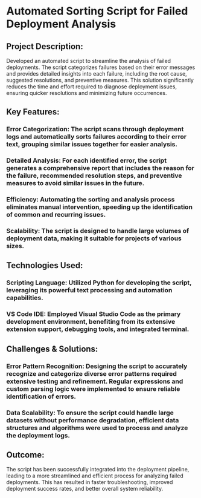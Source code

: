 # Automated Sorting Script for Failed Deployment Analysis

## Project Description:
Developed an automated script to streamline the analysis of failed deployments. The script categorizes failures based on their error messages and provides detailed insights into each failure, including the root cause, suggested resolutions, and preventive measures. This solution significantly reduces the time and effort required to diagnose deployment issues, ensuring quicker resolutions and minimizing future occurrences.

## Key Features:

### Error Categorization: The script scans through deployment logs and automatically sorts failures according to their error text, grouping similar issues together for easier analysis.

### Detailed Analysis: For each identified error, the script generates a comprehensive report that includes the reason for the failure, recommended resolution steps, and preventive measures to avoid similar issues in the future.

### Efficiency: Automating the sorting and analysis process eliminates manual intervention, speeding up the identification of common and recurring issues.
### Scalability: The script is designed to handle large volumes of deployment data, making it suitable for projects of various sizes.

## Technologies Used:

### Scripting Language: Utilized Python for developing the script, leveraging its powerful text processing and automation capabilities.
### VS Code IDE: Employed Visual Studio Code as the primary development environment, benefiting from its extensive extension support, debugging tools, and integrated terminal.

## Challenges & Solutions:

### Error Pattern Recognition: Designing the script to accurately recognize and categorize diverse error patterns required extensive testing and refinement. Regular expressions and custom parsing logic were implemented to ensure reliable identification of errors.
### Data Scalability: To ensure the script could handle large datasets without performance degradation, efficient data structures and algorithms were used to process and analyze the deployment logs.

## Outcome:
The script has been successfully integrated into the deployment pipeline, leading to a more streamlined and efficient process for analyzing failed deployments. This has resulted in faster troubleshooting, improved deployment success rates, and better overall system reliability.

